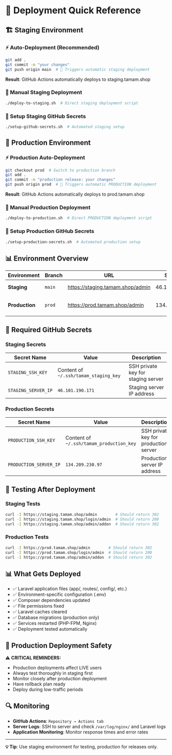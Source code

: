 # 🚀 Deployment Quick Reference

## 🏗️ **Staging Environment**

### ⚡ Auto-Deployment (Recommended)
```bash
git add .
git commit -m "your changes"
git push origin main  # 🎯 Triggers automatic staging deployment
```
**Result**: GitHub Actions automatically deploys to staging.tamam.shop

### 🔧 Manual Staging Deployment
```bash
./deploy-to-staging.sh  # Direct staging deployment script
```

### 🔑 Setup Staging GitHub Secrets
```bash
./setup-github-secrets.sh  # Automated staging setup
```

## 🚨 **Production Environment**

### ⚡ Production Auto-Deployment 
```bash
git checkout prod  # Switch to production branch
git add .
git commit -m "production release: your changes"
git push origin prod  # 🎯 Triggers automatic PRODUCTION deployment
```
**Result**: GitHub Actions automatically deploys to prod.tamam.shop

### 🔧 Manual Production Deployment
```bash
./deploy-to-production.sh  # Direct PRODUCTION deployment script
```

### 🔑 Setup Production GitHub Secrets
```bash
./setup-production-secrets.sh  # Automated production setup
```

## 📊 Environment Overview

| Environment | Branch | URL | Server IP | Database |
|-------------|--------|-----|-----------|----------|
| **Staging** | `main` | https://staging.tamam.shop/admin | 46.101.190.171 | tamam-staging-db |
| **Production** | `prod` | https://prod.tamam.shop/admin | 134.209.230.97 | tamam-production-db |

## 🔑 Required GitHub Secrets

### Staging Secrets
| Secret Name | Value | Description |
|-------------|-------|-------------|
| `STAGING_SSH_KEY` | Content of `~/.ssh/tamam_staging_key` | SSH private key for staging server |
| `STAGING_SERVER_IP` | `46.101.190.171` | Staging server IP address |

### Production Secrets
| Secret Name | Value | Description |
|-------------|-------|-------------|
| `PRODUCTION_SSH_KEY` | Content of `~/.ssh/tamam_production_key` | SSH private key for production server |
| `PRODUCTION_SERVER_IP` | `134.209.230.97` | Production server IP address |

## 🧪 Testing After Deployment

### Staging Tests
```bash
curl -I https://staging.tamam.shop/admin        # Should return 302
curl -I https://staging.tamam.shop/login/admin  # Should return 200
curl -I https://staging.tamam.shop/admin/addon  # Should return 302
```

### Production Tests
```bash
curl -I https://prod.tamam.shop/admin        # Should return 302
curl -I https://prod.tamam.shop/login/admin  # Should return 200
curl -I https://prod.tamam.shop/admin/addon  # Should return 302
```

## 📊 What Gets Deployed
- ✅ Laravel application files (app/, routes/, config/, etc.)
- ✅ Environment-specific configuration (.env)
- ✅ Composer dependencies updated
- ✅ File permissions fixed
- ✅ Laravel caches cleared
- ✅ Database migrations (production only)
- ✅ Services restarted (PHP-FPM, Nginx)
- ✅ Deployment tested automatically

## 🚨 Production Deployment Safety

⚠️ **CRITICAL REMINDERS:**
- Production deployments affect LIVE users
- Always test thoroughly in staging first
- Monitor closely after production deployment
- Have rollback plan ready
- Deploy during low-traffic periods

## 🔍 Monitoring
- **GitHub Actions**: `Repository → Actions tab`
- **Server Logs**: SSH to server and check `/var/log/nginx/` and Laravel logs
- **Application Monitoring**: Monitor response times and error rates

---
**💡 Tip**: Use staging environment for testing, production for releases only.